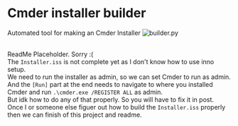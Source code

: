 # Cmder installer builder
Automated tool for making an Cmder Installer
![builder.py](https://cdn.discordapp.com/attachments/1063759326340186172/1150016411951972402/image.png)<br><br>

ReadMe Placeholder. Sorry :(<br>
The `Installer.iss` is not complete yet as I don't know how to use inno setup.<br>
We need to run the installer as admin, so we can set Cmder to run as admin.<br>
And the `[Run]` part at the end needs to navigate to where you installed Cmder and run `.\cmder.exe /REGISTER ALL` as admin.<br>
But idk how to do any of that properly. So you will have to fix it in post.<br>
Once I or someone else figuer out how to build the `Installer.iss` properly then we can finish of this project and readme.<br><br>
